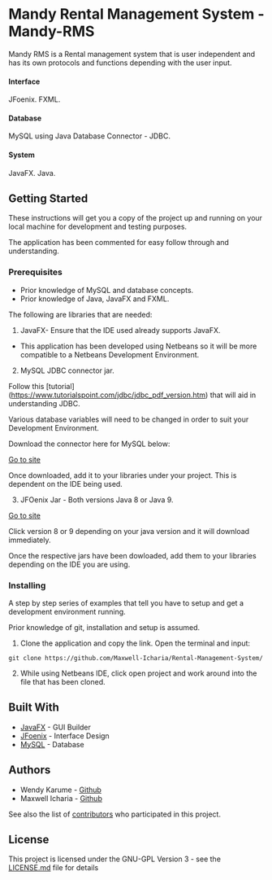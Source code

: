 # Mandy Rental Management System - Mandy-RMS

Mandy RMS is a Rental management system that is user independent and has 
its own protocols and functions depending with the user input. 

#### Interface

JFoenix.
FXML.

#### Database

MySQL using Java Database Connector - JDBC.

#### System

JavaFX.
Java.

## Getting Started

These instructions will get you a copy of the project up and running on 
your local machine for development and testing purposes.

The application has been commented for easy follow through and 
understanding.

### Prerequisites

- Prior knowledge of MySQL and database concepts.
- Prior knowledge of Java, JavaFX and FXML.

The following are libraries that are needed:

1. JavaFX- Ensure that the IDE used already supports JavaFX.

- This application has been developed using Netbeans so it will be more 
compatible to a Netbeans Development Environment.

2. MySQL JDBC connector jar.

Follow this [tutorial]
(https://www.tutorialspoint.com/jdbc/jdbc_pdf_version.htm) that will aid in understanding JDBC.

Various database variables will need to be changed in order to suit your 
Development Environment.

Download the connector here for MySQL below:

[Go to site](https://dev.mysql.com/downloads/connector/j/)

Once downloaded, add it to your libraries under your project. This is 
dependent on the IDE being used.


3. JFOenix Jar - Both versions Java 8 or Java 9.

[Go to site](https://github.com/jfoenixadmin/JFoenix)

Click version 8 or 9 depending on your java version 
and it will download immediately.

Once the respective jars have been dowloaded, add them to your libraries 
depending on the IDE you are using.


### Installing

A step by step series of examples that tell you have to setup and get a 
development environment running.

Prior knowledge of git, installation and setup is assumed.

1. Clone the application and copy the link. Open the terminal and input: 

```
git clone https://github.com/Maxwell-Icharia/Rental-Management-System/
```

2. While using Netbeans IDE, click open project and work around into the 
file that has been cloned.


## Built With

* [JavaFX](https://docs.oracle.com/javafx/2/overview/jfxpub-overview.htm) - GUI Builder
* [JFoenix](https://github.com/jfoenixadmin/JFoenix) - Interface Design
* [MySQL](https://www.mysql.com/) - Database


## Authors

- Wendy Karume - [Github](https://github.com/wendykarume)
- Maxwell Icharia - [Github](https://github.com/Maxwell-Icharia)

See also the list of [contributors](https://github.com/Maxwell-Icharia/Rental-Management-System/graphs/contributors) who participated in this project.

## License

This project is licensed under the GNU-GPL Version 3 - see the 
[LICENSE.md](LICENSE) file for details

